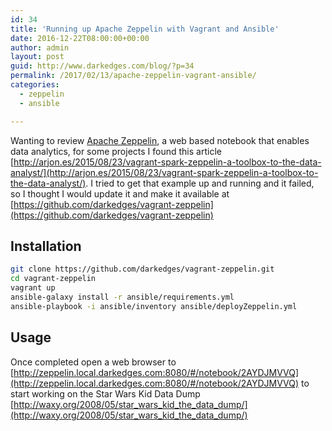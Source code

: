 ```yaml
---
id: 34
title: 'Running up Apache Zeppelin with Vagrant and Ansible'
date: 2016-12-22T08:00:00+00:00
author: admin
layout: post
guid: http://www.darkedges.com/blog/?p=34
permalink: /2017/02/13/apache-zeppelin-vagrant-ansible/
categories:
  - zeppelin
  - ansible

---
```


Wanting to review [Apache Zeppelin](https://zeppelin.apache.org/), a web based notebook that enables data analytics, for some projects I found this article [http://arjon.es/2015/08/23/vagrant-spark-zeppelin-a-toolbox-to-the-data-analyst/](http://arjon.es/2015/08/23/vagrant-spark-zeppelin-a-toolbox-to-the-data-analyst/).
I tried to get that example up and running and it failed, so I thought I would update it and make
it available at [https://github.com/darkedges/vagrant-zeppelin](https://github.com/darkedges/vagrant-zeppelin)

<!-- more -->

## Installation

```bash
git clone https://github.com/darkedges/vagrant-zeppelin.git
cd vagrant-zeppelin
vagrant up
ansible-galaxy install -r ansible/requirements.yml
ansible-playbook -i ansible/inventory ansible/deployZeppelin.yml
```

## Usage

Once completed open a web browser to [http://zeppelin.local.darkedges.com:8080/#/notebook/2AYDJMVVQ](http://zeppelin.local.darkedges.com:8080/#/notebook/2AYDJMVVQ) to start working on the Star Wars Kid Data Dump 
[http://waxy.org/2008/05/star_wars_kid_the_data_dump/](http://waxy.org/2008/05/star_wars_kid_the_data_dump/)
